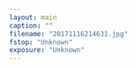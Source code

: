 ```yaml
---
layout: main
caption: ""
filename: "20171116214631.jpg"
fstop: "Unknown"
exposure: "Unknown"
---
```


